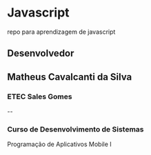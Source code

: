 # Javascript
repo para aprendizagem de javascript
## Desenvolvedor
Matheus Cavalcanti da Silva 
--
### ETEC Sales Gomes
--
### Curso de Desenvolvimento de Sistemas
Programação de Aplicativos Mobile I

